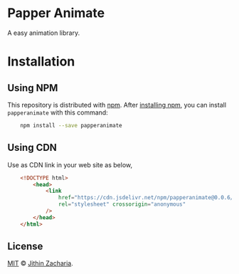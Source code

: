 # Papper Animate

A easy animation library.

# Installation

## Using NPM

This repository is distributed with [npm](https://www.npmjs.com/). After [installing npm](https://docs.npmjs.com/downloading-and-installing-node-js-and-npm), you can install `papperanimate` with this command:

```sh
    npm install --save papperanimate
```

## Using CDN
Use as CDN link in your web site as below,

```html
    <!DOCTYPE html>
        <head>
            <link 
                href="https://cdn.jsdelivr.net/npm/papperanimate@0.0.6/papperanimate.min.css" 
                rel="stylesheet" crossorigin="anonymous"
            />
        </head>
    </html>
```

## License

[MIT](./LICENSE) &copy; [Jithin Zacharia](https://jithinqw.github.io/).
